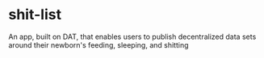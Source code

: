 # shit-list
An app, built on DAT, that enables users to publish decentralized data sets around their newborn's feeding, sleeping, and shitting
